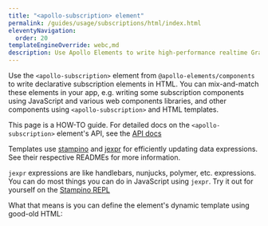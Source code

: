 ```yaml
---
title: "<apollo-subscription> element"
permalink: /guides/usage/subscriptions/html/index.html
eleventyNavigation:
  order: 20
templateEngineOverride: webc,md
description: Use Apollo Elements to write high-performance realtime GraphQL subscription components
---
```

Use the `<apollo-subscription>` element from `@apollo-elements/components` to 
write declarative subscription elements in HTML. You can mix-and-match these 
elements in your app, e.g. writing some subscription components using JavaScript 
and various web components libraries, and other components using 
`<apollo-subscription>` and HTML templates.

<inline-notification>

This page is a HOW-TO guide. For detailed docs on the `<apollo-subscription>` 
element's API, see the [API docs](/api/components/apollo-subscription/)

</inline-notification>

Templates use [stampino](https://npm.im/stampino) and 
[jexpr](https://npm.im/jexpr) for efficiently updating data expressions. See 
their respective READMEs for more information.

<inline-notification>

`jexpr` expressions are like handlebars, nunjucks, polymer, etc. expressions. 
You can do most things you can do in JavaScript using `jexpr`. Try it out for 
yourself on the [Stampino 
REPL](https://github.com/justinfagnani/stampino/issues/14)

</inline-notification>

What that means is you can define the element's dynamic template using good-old 
HTML:

<code-copy>
  <template webc:raw>

```html
<apollo-subscription>
  <script webc:keep type="application/json">
    subscription Notifications {
      newNotifications { href title }
    }
  </script>

  <template>
    <style>
      :host([loading]) {
        opacity: 0;
      }
    </script>

    <link rel="stylesheet" href="/components/notifications.css">

  </template>
</code-copy>

## Data Templates

Learn more about template expressions and bindings in the [`<apollo-query>` HTML 
element guide](/guides/usage/queries/html/#template-expressions)

## Next Steps
- Learn how to [manage client-side state using Apollo 
Elements](/guides/usage/local-state/)
